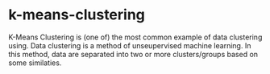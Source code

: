 # k-means-clustering

K-Means Clustering is (one of) the most common example of data clustering using. Data clustering is a method of unseupervised machine learning. In this method, data are separated into two or more clusters/groups based on some similaties.
